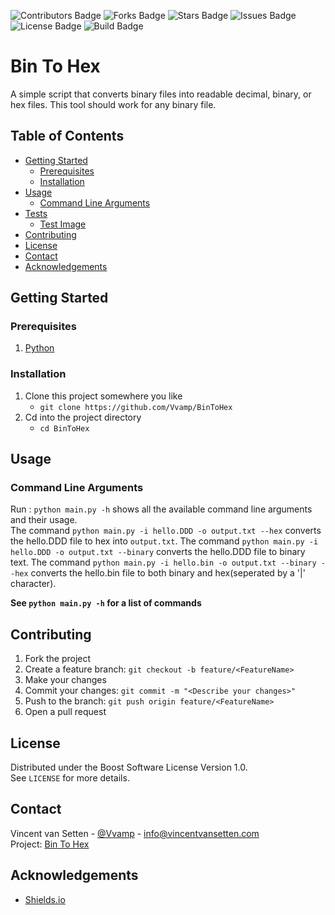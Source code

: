 <!-- Project Badges-->
![Contributors Badge](https://img.shields.io/github/contributors/Vvamp/BinToHex.svg?)
![Forks Badge](https://img.shields.io/github/forks/Vvamp/BinToHex.svg?)
![Stars Badge](https://img.shields.io/github/stars/Vvamp/BinToHex.svg?)
![Issues Badge](https://img.shields.io/github/issues/Vvamp/BinToHex.svg?)
![License Badge](https://img.shields.io/github/license/Vvamp/BinToHex.svg?)
![Build Badge](https://img.shields.io/github/workflow/status/Vvamp/BinToHex/Python%20application)

# Bin To Hex
A simple script that converts binary files into readable decimal, binary, or hex files. 
This tool should work for any binary file. 

## Table of Contents
- [Getting Started](#Getting-Started)
    - [Prerequisites](#Prerequisites)
    - [Installation]("#Installation)
- [Usage](#Usage)
    - [Command Line Arguments](#Command-Line-Arguments)
- [Tests](#Tests)
    - [Test Image](#Test-Image)
- [Contributing](#Contributing)
- [License](#License)
- [Contact](#Contact)
- [Acknowledgements](#Acknowledgements)

## Getting Started
### Prerequisites
1. [Python](https://www.python.org/)

### Installation
1. Clone this project somewhere you like
    - `git clone https://github.com/Vvamp/BinToHex`
2. Cd into the project directory
    - `cd BinToHex`

## Usage
### Command Line Arguments
Run : `python main.py -h` shows all the available command line arguments and their usage.  
The command `python main.py -i hello.DDD -o output.txt --hex` converts the hello.DDD file to hex into `output.txt`. 
The command `python main.py -i hello.DDD -o output.txt --binary` converts the hello.DDD file to binary text. 
The command `python main.py -i hello.bin -o output.txt --binary --hex` converts the hello.bin file to both binary and hex(seperated by a '|' character). 

**See `python main.py -h` for a list of commands**

## Contributing
1. Fork the project
2. Create a feature branch: `git checkout -b feature/<FeatureName>`
3. Make your changes
4. Commit your changes: `git commit -m "<Describe your changes>"`
5. Push to the branch: `git push origin feature/<FeatureName>`
6. Open a pull request

## License
Distributed under the Boost Software License Version 1.0.  
See `LICENSE` for more details.

## Contact
Vincent van Setten - [@Vvamp](https://github.com/Vvamp) - [info@vincentvansetten.com](mailto:info@vincentvansetten.com)  
Project: [Bin To Hex](https://github.com/Vvamp/BinToHex)

## Acknowledgements
- [Shields.io](https://shields.io/)
